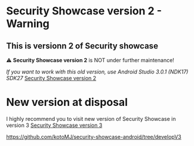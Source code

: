  # Security Showcase version 2 - Warning
 ## This is versionn 2 of Security showcase  
 ⚠ **Security Showcase version 2** is NOT under further maintenance!
 
 _If you want to work with this old version, use Android Studio 3.0.1 (NDK17) SDK27_
 [Security Showcase version 2](./README.obsolete.md)
 
 
 # New version at disposal
 I highly recommend you to visit new version of Security Showcase in version 3
 [Security Showcase version 3]( https://github.com/kotoMJ/security-showcase-android/tree/developV3/README.md)
 
 https://github.com/kotoMJ/security-showcase-android/tree/developV3

 
 
 

